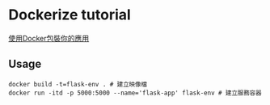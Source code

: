 # Dockerize tutorial
[使用Docker包裝你的應用](http://jumper.thecodingday.com/?goto=aHR0cHM6Ly9ibG9nLnRoZWNvZGluZ2RheS5jb20vMjAyMC8wMi8lZTQlYmQlYmYlZTclOTQlYThkb2NrZXIlZTUlOGMlODUlZTglYTMlOWQlZTQlYmQlYTAlZTclOWElODQlZTYlODclODklZTclOTQlYTgtcHl0aG9uLWZsYXNrLw)

## Usage
```
docker build -t=flask-env . # 建立映像檔
docker run -itd -p 5000:5000 --name='flask-app' flask-env # 建立服務容器
```